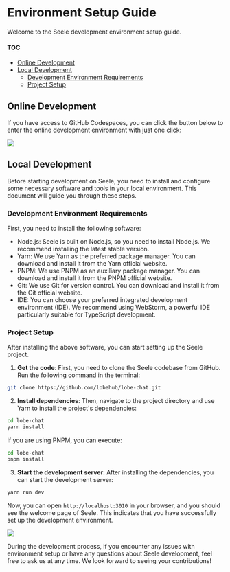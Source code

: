 # Environment Setup Guide

Welcome to the Seele development environment setup guide.

#### TOC

- [Online Development](#online-development)
- [Local Development](#local-development)
  - [Development Environment Requirements](#development-environment-requirements)
  - [Project Setup](#project-setup)

## Online Development

If you have access to GitHub Codespaces, you can click the button below to enter the online development environment with just one click:

[![][codespaces-shield]][codespaces-link]

## Local Development

Before starting development on Seele, you need to install and configure some necessary software and tools in your local environment. This document will guide you through these steps.

### Development Environment Requirements

First, you need to install the following software:

- Node.js: Seele is built on Node.js, so you need to install Node.js. We recommend installing the latest stable version.
- Yarn: We use Yarn as the preferred package manager. You can download and install it from the Yarn official website.
- PNPM: We use PNPM as an auxiliary package manager. You can download and install it from the PNPM official website.
- Git: We use Git for version control. You can download and install it from the Git official website.
- IDE: You can choose your preferred integrated development environment (IDE). We recommend using WebStorm, a powerful IDE particularly suitable for TypeScript development.

### Project Setup

After installing the above software, you can start setting up the Seele project.

1. **Get the code**: First, you need to clone the Seele codebase from GitHub. Run the following command in the terminal:

```bash
git clone https://github.com/lobehub/lobe-chat.git
```

2. **Install dependencies**: Then, navigate to the project directory and use Yarn to install the project's dependencies:

```bash
cd lobe-chat
yarn install
```

If you are using PNPM, you can execute:

```bash
cd lobe-chat
pnpm install
```

3. **Start the development server**: After installing the dependencies, you can start the development server:

```bash
yarn run dev
```

Now, you can open `http://localhost:3010` in your browser, and you should see the welcome page of Seele. This indicates that you have successfully set up the development environment.

![](https://github-production-user-asset-6210df.s3.amazonaws.com/28616219/274655364-414bc31e-8511-47a3-af17-209b530effc7.png)

During the development process, if you encounter any issues with environment setup or have any questions about Seele development, feel free to ask us at any time. We look forward to seeing your contributions!

[codespaces-link]: https://codespaces.new/lobehub/lobe-chat
[codespaces-shield]: https://github.com/codespaces/badge.svg
